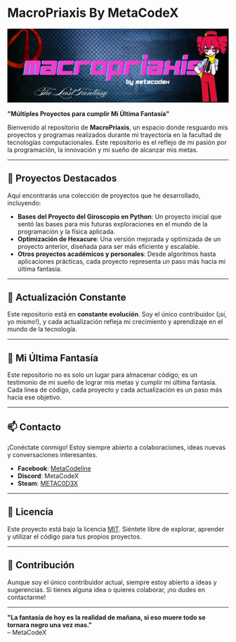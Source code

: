 # MacroPriaxis By MetaCodeX

![Banner](https://github.com/MetaCodeX/MacroPriaxis/blob/master/Banner.png) 

**"Múltiples Proyectos para cumplir Mi Última Fantasía"**

Bienvenido al repositorio de **MacroPriaxis**, un espacio donde resguardo mis proyectos y programas realizados durante mi trayectoria en la facultad de tecnologías computacionales. Este repositorio es el reflejo de mi pasión por la programación, la innovación y mi sueño de alcanzar mis metas.

---

## 📂 **Proyectos Destacados**

Aquí encontrarás una colección de proyectos que he desarrollado, incluyendo:

- **Bases del Proyecto del Giroscopio en Python**: Un proyecto inicial que sentó las bases para mis futuras exploraciones en el mundo de la programación y la física aplicada.
- **Optimización de Hexacure**: Una versión mejorada y optimizada de un proyecto anterior, diseñada para ser más eficiente y escalable.
- **Otros proyectos académicos y personales**: Desde algoritmos hasta aplicaciones prácticas, cada proyecto representa un paso más hacia mi última fantasía.

---

## 🚀 **Actualización Constante**

Este repositorio está en **constante evolución**. Soy el único contribuidor (¡sí, yo mismo!), y cada actualización refleja mi crecimiento y aprendizaje en el mundo de la tecnología.

---

## 🌌 **Mi Última Fantasía**

Este repositorio no es solo un lugar para almacenar código; es un testimonio de mi sueño de lograr mis metas y cumplir mi última fantasía. Cada línea de código, cada proyecto y cada actualización es un paso más hacia ese objetivo.

---

## 📫 **Contacto**

¡Conéctate conmigo! Estoy siempre abierto a colaboraciones, ideas nuevas y conversaciones interesantes.

- **Facebook**: [MetaCodeline](https://www.facebook.com/MetaCodeline/)
- **Discord**: MetaCodeX
- **Steam**: [METAC0D3X](https://steamcommunity.com/id/METAC0D3X/)

---

## 📜 **Licencia**

Este proyecto está bajo la licencia [MIT](LICENSE). Siéntete libre de explorar, aprender y utilizar el código para tus propios proyectos.

---

## 🌟 **Contribución**

Aunque soy el único contribuidor actual, siempre estoy abierto a ideas y sugerencias. Si tienes alguna idea o quieres colaborar, ¡no dudes en contactarme!

---

**"La fantasía de hoy es la realidad de mañana, si eso muere todo se tornara negro una vez mas."**  
– MetaCodeX
